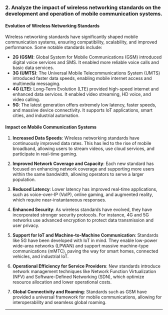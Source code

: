 ### 2. Analyze the impact of wireless networking standards on the development and operation of mobile communication systems.

#### Evolution of Wireless Networking Standards
Wireless networking standards have significantly shaped mobile communication systems, ensuring compatibility, scalability, and improved performance. Some notable standards include:

- **2G (GSM)**: Global System for Mobile Communications (GSM) introduced digital voice services and SMS. It enabled more reliable voice calls and basic data services.
- **3G (UMTS)**: The Universal Mobile Telecommunications System (UMTS) introduced faster data speeds, enabling mobile internet access and multimedia messaging.
- **4G (LTE)**: Long-Term Evolution (LTE) provided high-speed internet and enhanced data services. It enabled video streaming, HD voice, and video calling.
- **5G**: The latest generation offers extremely low latency, faster speeds, and massive device connectivity. It supports IoT applications, smart cities, and industrial automation.

#### Impact on Mobile Communication Systems
1. **Increased Data Speeds**: Wireless networking standards have continuously improved data rates. This has led to the rise of mobile broadband, allowing users to stream videos, use cloud services, and participate in real-time gaming.

2. **Improved Network Coverage and Capacity**: Each new standard has focused on enhancing network coverage and supporting more users within the same bandwidth, allowing operators to serve a larger population.

3. **Reduced Latency**: Lower latency has improved real-time applications, such as voice-over-IP (VoIP), online gaming, and augmented reality, which require near-instantaneous responses.

4. **Enhanced Security**: As wireless standards have evolved, they have incorporated stronger security protocols. For instance, 4G and 5G networks use advanced encryption to protect data transmission and user privacy.

5. **Support for IoT and Machine-to-Machine Communication**: Standards like 5G have been developed with IoT in mind. They enable low-power wide-area networks (LPWAN) and support massive machine-type communications (mMTC), paving the way for smart homes, connected vehicles, and industrial IoT.

6. **Operational Efficiency for Service Providers**: New standards introduce network management techniques like Network Function Virtualization (NFV) and Software-Defined Networking (SDN), which optimize resource allocation and lower operational costs.

7. **Global Connectivity and Roaming**: Standards such as GSM have provided a universal framework for mobile communications, allowing for interoperability and seamless global roaming.

---
